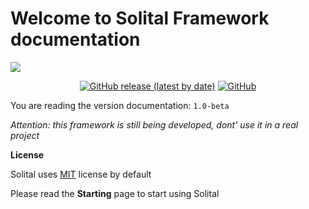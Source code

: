# Welcome to Solital Framework documentation

<img src="https://res.cloudinary.com/bdlsltfmk/image/upload/v1593342725/Solital_logo/solital-logo_iyoo2u.png" align="center">

<p align="center">
  <a href="https://github.com/solital/solital/releases"><img alt="GitHub release (latest by date)" src="https://img.shields.io/github/v/release/solital/solital?style=flat-square"></a>
  <a href="https://github.com/solital/solital/blob/master/LICENSE"><img alt="GitHub" src="https://img.shields.io/github/license/solital/solital?style=flat-square"></a>
</p>

You are reading the version documentation: `1.0-beta`

*Attention: this framework is still being developed, dont' use it in a real project*

**License**

Solital uses [MIT](https://github.com/solital/solital/blob/master/LICENSE) license by default

Please read the **Starting** page to start using Solital